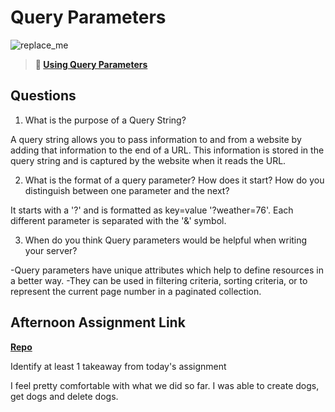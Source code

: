 # Query Parameters

![replace_me](https://codeworks.blob.core.windows.net/public/assets/img/illustrations/placeholder.svg)

> **📖 [Using Query Parameters](https://codeworksacademy.com/fs-student-guide/resources/wk5/01-Query-Parameters)**

## Questions

1. What is the purpose of a Query String?

A query string allows you to pass information to and from a website by adding that information to the end of a URL. This information is stored in the query string and is captured by the website when it reads the URL.

2. What is the format of a query parameter? How does it start? How do you distinguish between one parameter and the next?

It starts with a '?' and is formatted as key=value '?weather=76'. Each different parameter is separated with the '&' symbol.

3. When do you think Query parameters would be helpful when writing your server?

-Query parameters have unique attributes which help to define resources in a better way.
-They can be used in filtering criteria, sorting criteria, or to represent the current page number in a paginated collection.

## Afternoon Assignment Link

**[Repo](https://github.com/TimothyMcCormick/DogsAPI)**

Identify at least 1 takeaway from today's assignment

I feel pretty comfortable with what we did so far. I was able to create dogs, get dogs and delete dogs.